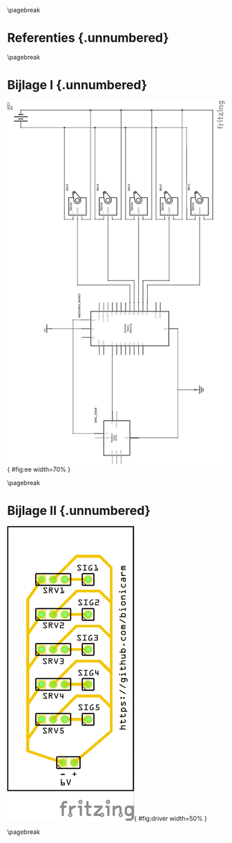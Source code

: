 \pagebreak
# Referenties {.unnumbered}

\pagebreak
# Bijlage I {.unnumbered}
![Het uiteindelijke elektriciteitsschema gebruikt bij onze prothese](img/image_27_rot.png){ #fig:ee width=70% }

\pagebreak
# Bijlage II {.unnumbered}
![De zelfontworpen Servo Driver](img/image_24.png){ #fig:driver width=50% }

\pagebreak
